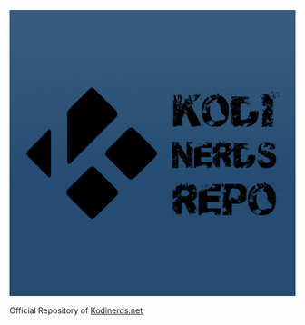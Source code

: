 ![alt text][logo]

[logo]: repository.kodinerds/icon.png

Official Repository of [Kodinerds.net](http://kodinerds.net)
